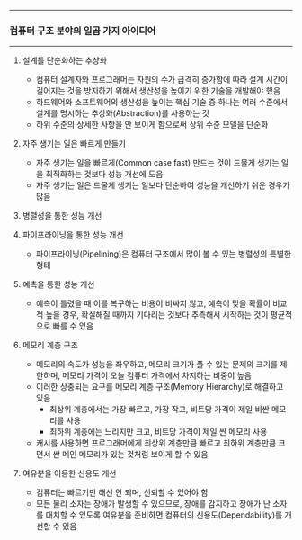 -----
### 컴퓨터 구조 분야의 일곱 가지 아이디어
-----
1. 설계를 단순화하는 추상화
   - 컴퓨터 설계자와 프로그래머는 자원의 수가 급격히 증가함에 따라 설계 시간이 길어지는 것을 방지하기 위해서 생산성을 높이기 위한 기술을 개발해야 했음
   - 하드웨어와 소프트웨어의 생산성을 높이는 핵심 기술 중 하나는 여러 수준에서 설계를 명시하는 추상화(Abstraction)를 사용하는 것
   - 하위 수준의 상세한 사항을 안 보이게 함으로써 상위 수준 모델을 단순화

2. 자주 생기는 일은 빠르게 만들기
   - 자주 생기는 일을 빠르게(Common case fast) 만드는 것이 드물게 생기는 일을 최적화하는 것보다 성능 개선에 도움
   - 자주 생기는 일은 드물게 생기는 일보다 단순하여 성능을 개선하기 쉬운 경우가 많음

3. 병렬성을 통한 성능 개선

4. 파이프라이닝을 통한 성능 개선
   - 파이프라이닝(Pipelining)은 컴퓨터 구조에서 많이 볼 수 있는 병렬성의 특별한 형태

5. 예측을 통한 성능 개선
   - 예측이 틀렸을 때 이를 복구하는 비용이 비싸지 않고, 예측이 맞을 확률이 비교적 높을 경우, 확실해질 때까지 기다리는 것보다 추측해서 시작하는 것이 평균적으로 빠를 수 있음

6. 메모리 계층 구조
   - 메모리의 속도가 성능을 좌우하고, 메모리 크기가 풀 수 있는 문제의 크기를 제한하며, 메모리 가격이 오늘 컴퓨터 가격에서 차지하는 비중이 높음
   - 이러한 상충되는 요구를 메모리 계층 구조(Memory Hierarchy)로 해결하고 있음
     + 최상위 계층에서는 가장 빠르고, 가장 작고, 비트당 가격이 제일 비싼 메모리를 사용
     + 최하위 계층에는 느리지만 크고, 비트당 가격이 제일 싼 메모리 사용
   - 캐시를 사용하면 프로그래머에게 최상위 계층만큼 빠르고 최하위 계층만큼 크면서 싼 메인 메모리가 있는 것처럼 보이게 할 수 있음

7. 여유분을 이용한 신용도 개선
   - 컴퓨터는 빠르기만 해선 안 되며, 신뢰할 수 있어야 함
   - 모든 물리 소자는 장애가 발생할 수 있으므로, 장애를 감지하고 장애가 난 소자를 대치할 수 있도록 여유분을 준비하면 컴퓨터의 신용도(Dependability)를 개선할 수 있음
